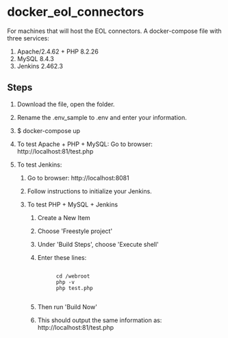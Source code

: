 # docker_eol_connectors

For machines that will host the EOL connectors.
A docker-compose file with three services:

1. Apache/2.4.62 + PHP 8.2.26
2. MySQL 8.4.3
3. Jenkins 2.462.3

## Steps

1. Download the file, open the folder.
2. Rename the .env_sample to .env and enter your information.
3. $ docker-compose up
4. To test Apache + PHP + MySQL: Go to browser: http://localhost:81/test.php
5. To test Jenkins:

   1. Go to browser: http://localhost:8081
   2. Follow instructions to initialize your Jenkins.
   3. To test PHP + MySQL + Jenkins

      1. Create a New Item
      2. Choose 'Freestyle project'
      3. Under 'Build Steps', choose 'Execute shell'
      4. Enter these lines:
     
            <code>
               cd /webroot
               php -v
               php test.php               
            </code>

      5. Then run 'Build Now'
      6. This should output the same information as: http://localhost:81/test.php
